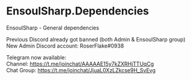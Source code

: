 # EnsoulSharp.Dependencies
EnsoulSharp - General dependencies

Previous Discord already got banned (both Admin & EnsoulSharp group)  
New Admin Discord account: RoserFlake#0938  
  
Telegram now available:  
Channel: https://t.me/joinchat/AAAAAE15y7kZXRHjTTUqCg  
Chat Group: https://t.me/joinchat/JjuaL0XzLZkcse9H_SvEvg  